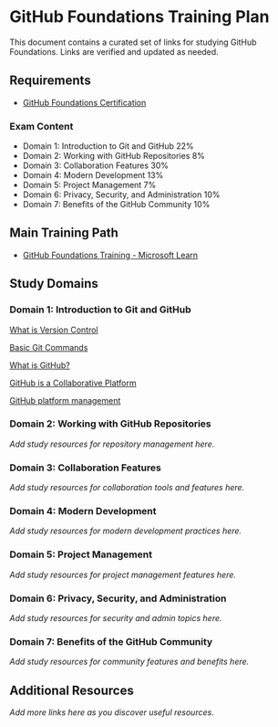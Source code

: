 # GitHub Foundations Training Plan

This document contains a curated set of links for studying GitHub Foundations. 
Links are verified and updated as needed.

## Requirements
- [GitHub Foundations Certification](https://learn.microsoft.com/en-us/credentials/certifications/github-foundations/?practice-assessment-type=certification)

### Exam Content
- Domain 1: Introduction to Git and GitHub 22%
- Domain 2: Working with GitHub Repositories 8%
- Domain 3: Collaboration Features 30%
- Domain 4: Modern Development 13%
- Domain 5: Project Management 7%
- Domain 6: Privacy, Security, and Administration 10%
- Domain 7: Benefits of the GitHub Community 10%

## Main Training Path
- [GitHub Foundations Training - Microsoft Learn](https://learn.microsoft.com/en-us/training/paths/github-foundations/)

## Study Domains

### Domain 1: Introduction to Git and GitHub
[What is Version Control](https://learn.microsoft.com/en-us/training/modules/intro-to-git/1-what-is-vc)

[Basic Git Commands](https://learn.microsoft.com/en-us/training/modules/intro-to-git/3-basic-git-commands)

[What is GitHub?](https://learn.microsoft.com/en-us/training/modules/introduction-to-github/2-what-is-github)

[GitHub is a Collaborative Platform](https://learn.microsoft.com/en-us/training/modules/introduction-to-github/4-collaborative-platform)

[GitHub platform management](https://learn.microsoft.com/en-us/training/modules/introduction-to-github/5-platform-management)

### Domain 2: Working with GitHub Repositories
*Add study resources for repository management here.*

### Domain 3: Collaboration Features
*Add study resources for collaboration tools and features here.*

### Domain 4: Modern Development
*Add study resources for modern development practices here.*

### Domain 5: Project Management
*Add study resources for project management features here.*

### Domain 6: Privacy, Security, and Administration
*Add study resources for security and admin topics here.*

### Domain 7: Benefits of the GitHub Community
*Add study resources for community features and benefits here.*

## Additional Resources
*Add more links here as you discover useful resources.*
